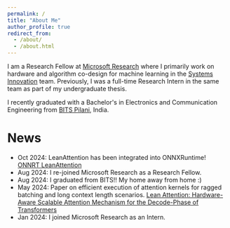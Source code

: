 ```yaml
---
permalink: /
title: "About Me"
author_profile: true
redirect_from: 
  - /about/
  - /about.html
---
```


I am a Research Fellow at [Microsoft Research](https://www.microsoft.com/en-us/research/) where I primarily work on hardware and algorithm co-design for machine learning in the [Systems Innovation](https://www.microsoft.com/en-us/research/group/systems-innovation/) team. 
Previously, I was a full-time Research Intern in the same team as part of my undergraduate thesis. 

I recently graduated with a Bachelor's in Electronics and Communication Engineering from [BITS Pilani](https://www.bits-pilani.ac.in/), India. 

News
======
* Oct 2024: LeanAttention has been integrated into ONNXRuntime! [ONNRT LeanAttention](https://github.com/microsoft/onnxruntime/commit/de93f40240459953a6e3bbb86b6ad83eaeab681f)
* Aug 2024: I re-joined Microsoft Research as a Research Fellow.
* Aug 2024: I graduated from BITS!! My home away from home :)
* May 2024: Paper on efficient execution of attention kernels for ragged batching and long context length scenarios. [Lean Attention: Hardware-Aware Scalable Attention Mechanism for the Decode-Phase of Transformers](https://arxiv.org/pdf/2405.10480)
* Jan 2024: I joined Microsoft Research as an Intern.
